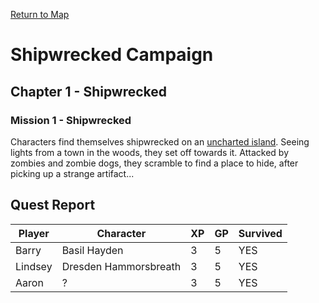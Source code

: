 [Return to Map](https://barry4356.pythonanywhere.com/aof_interactive_map?showBattles=on)

# Shipwrecked Campaign 

## Chapter 1 - Shipwrecked

### Mission 1 - Shipwrecked
Characters find themselves shipwrecked on an [uncharted island](UnchartedForest.md). Seeing lights from a town in the woods, they set off towards it. Attacked by zombies and zombie dogs, they scramble to find a place to hide, after picking up a strange artifact...
## Quest Report
| Player | Character | XP | GP | Survived |
| --- | --- | --- | --- | --- |
| Barry | Basil Hayden | 3 | 5 | YES | 
| Lindsey | Dresden Hammorsbreath | 3 | 5 | YES | 
| Aaron | ? | 3 | 5| YES | 
